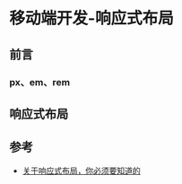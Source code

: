 # 移动端开发-响应式布局


## 前言

### px、em、rem

## 响应式布局




## 参考

- [关于响应式布局，你必须要知道的](https://github.com/ljianshu/Blog/issues/38)